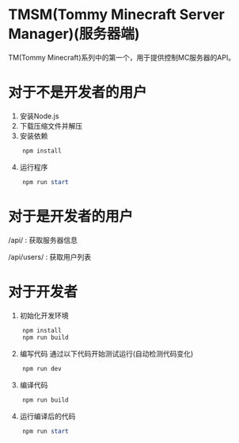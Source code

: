 # TMSM(Tommy Minecraft Server Manager)(服务器端)

TM(Tommy Minecraft)系列中的第一个，用于提供控制MC服务器的API。

# 对于不是开发者的用户

1. 安装Node.js
2. 下载压缩文件并解压
3. 安装依赖
```Powershell
    npm install
```
4. 运行程序
```Powershell
    npm run start
```

# 对于是开发者的用户

/api/ : 获取服务器信息

/api/users/ : 获取用户列表

# 对于开发者

1. 初始化开发环境
```Powershell
    npm install
    npm run build
```
2. 编写代码
    通过以下代码开始测试运行(自动检测代码变化)
```Powershell
    npm run dev
```
3. 编译代码
```Powershell
    npm run build
```
4. 运行编译后的代码
```Powershell
    npm run start
```

